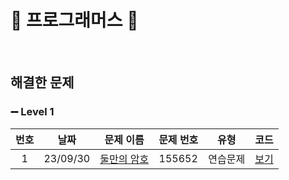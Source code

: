 🤍 프로그래머스 🤍
==============================
<br>

## 해결한 문제

### ➖ Level 1

| 번호  |       날짜       |  문제 이름   | 문제 번호  |  유형  |          코드           |  
|:---:|:--------------:|:------------:|:------:|:----:|:---------------------:| 
| 1   |    23/09/30    | [둘만의 암호](https://school.programmers.co.kr/learn/courses/30/lessons/155652)  | 155652 | 연습문제 | [보기](https://github.com/surusue/Algorithm/blob/main/Programmers/Lv.1/%EB%91%98%EB%A7%8C%EC%9D%98%20%EC%95%94%ED%98%B8.c) |  |


